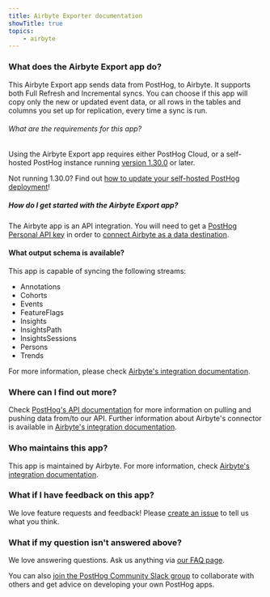 ```yaml
---
title: Airbyte Exporter documentation
showTitle: true
topics:
    - airbyte
---
```


### What does the Airbyte Export app do?

This Airbyte Export app sends data from PostHog, to Airbyte. It supports both Full Refresh and Incremental syncs. You can choose if this app will copy only the new or updated event data, or all rows in the tables and columns you set up for replication, every time a sync is run.

###### What are the requirements for this app?

Using the Airbyte Export app requires either PostHog Cloud, or a self-hosted PostHog instance running [version 1.30.0](https://posthog.com/blog/the-posthog-array-1-30-0) or later. 

Not running 1.30.0? Find out [how to update your self-hosted PostHog deployment](https://posthog.com/docs/self-host/configure/upgrading-posthog)! 

##### How do I get started with the Airbyte Export app?

The Airbyte app is an API integration. You will need to get a [PostHog Personal API key](https://posthog.com/docs/api) in order to [connect Airbyte as a data destination](https://docs.airbyte.com/integrations/sources/posthog/).

#### What output schema is available?

This app is capable of syncing the following streams: 

- Annotations
- Cohorts
- Events
- FeatureFlags
- Insights
- InsightsPath
- InsightsSessions
- Persons
- Trends

For more information, please check [Airbyte's integration documentation](https://docs.airbyte.com/integrations/sources/posthog/).

### Where can I find out more?

Check [PostHog's API documentation](https://posthog.com/docs/api) for more information on pulling and pushing data from/to our API. Further information about Airbyte's connector is available in [Airbyte's integration documentation](https://docs.airbyte.com/integrations/sources/posthog/).

### Who maintains this app?

This app is maintained by Airbyte. For more information, check [Airbyte's integration documentation](https://docs.airbyte.com/integrations/sources/posthog/).

### What if I have feedback on this app?

We love feature requests and feedback! Please [create an issue](https://github.com/PostHog/posthog/issues/new?assignees=&labels=enhancement%2C+feature&template=feature_request.md) to tell us what you think. 

### What if my question isn't answered above?

We love answering questions. Ask us anything via [our FAQ page](/questions).

You can also [join the PostHog Community Slack group](/slack) to collaborate with others and get advice on developing your own PostHog apps.